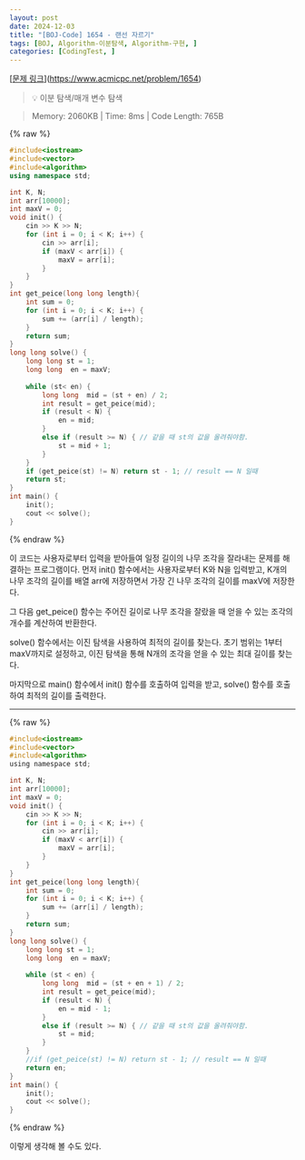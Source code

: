 ```yaml
---
layout: post
date: 2024-12-03
title: "[BOJ-Code] 1654 - 랜선 자르기"
tags: [BOJ, Algorithm-이분탐색, Algorithm-구현, ]
categories: [CodingTest, ]
---
```


[[문제 링크](https://www.acmicpc.net/problem/1654)](https://www.acmicpc.net/problem/1654)


> 💡 이분 탐색/매개 변수 탐색


> Memory: 2060KB | Time: 8ms | Code Length: 765B



{% raw %}
```c++
#include<iostream>
#include<vector>
#include<algorithm>
using namespace std;

int K, N;
int arr[10000];
int maxV = 0;
void init() {
	cin >> K >> N;
	for (int i = 0; i < K; i++) {
		cin >> arr[i];
		if (maxV < arr[i]) {
			maxV = arr[i];
		}
	}
}
int get_peice(long long length){
	int sum = 0;
	for (int i = 0; i < K; i++) {
		sum += (arr[i] / length);
	}
	return sum;
}
long long solve() {
	long long st = 1;
	long long  en = maxV;
	
	while (st< en) {
		long long  mid = (st + en) / 2;
		int result = get_peice(mid);
		if (result < N) {
			en = mid;
		}
		else if (result >= N) {	// 같을 때 st의 값을 올려줘야함.
			st = mid + 1;
		}
	}
	if (get_peice(st) != N) return st - 1; // result == N 일때
	return st;
}
int main() {
	init();
	cout << solve();
}
```
{% endraw %}



이 코드는 사용자로부터 입력을 받아들여 일정 길이의 나무 조각을 잘라내는 문제를 해결하는 프로그램이다. 
먼저 init() 함수에서는 사용자로부터 K와 N을 입력받고, K개의 나무 조각의 길이를 배열 arr에 저장하면서 가장 긴 나무 조각의 길이를 maxV에 저장한다.

그 다음 get_peice() 함수는 주어진 길이로 나무 조각을 잘랐을 때 얻을 수 있는 조각의 개수를 계산하여 반환한다.

solve() 함수에서는 이진 탐색을 사용하여 최적의 길이를 찾는다. 초기 범위는 1부터 maxV까지로 설정하고, 이진 탐색을 통해 N개의 조각을 얻을 수 있는 최대 길이를 찾는다.

마지막으로 main() 함수에서 init() 함수를 호출하여 입력을 받고, solve() 함수를 호출하여 최적의 길이를 출력한다.


---



{% raw %}
```c
#include<iostream>
#include<vector>
#include<algorithm>
using namespace std;

int K, N;
int arr[10000];
int maxV = 0;
void init() {
	cin >> K >> N;
	for (int i = 0; i < K; i++) {
		cin >> arr[i];
		if (maxV < arr[i]) {
			maxV = arr[i];
		}
	}
}
int get_peice(long long length){
	int sum = 0;
	for (int i = 0; i < K; i++) {
		sum += (arr[i] / length);
	}
	return sum;
}
long long solve() {
	long long st = 1;
	long long  en = maxV;
	
	while (st < en) {
		long long  mid = (st + en + 1) / 2;
		int result = get_peice(mid);
		if (result < N) {
			en = mid - 1;
		}
		else if (result >= N) {	// 같을 때 st의 값을 올려줘야함.
			st = mid;
		}
	}
	//if (get_peice(st) != N) return st - 1; // result == N 일때
	return en;
}
int main() {
	init();
	cout << solve();
}
```
{% endraw %}



이렇게 생각해 볼 수도 있다.

